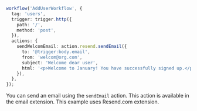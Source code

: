 ```ts
workflow('AddUserWorkflow', {
  tag: 'users',
  trigger: trigger.http({
    path: '/',
    method: 'post',
  }),
  actions: {
    sendWelcomEmail: action.resend.sendEmail({
      to: '@trigger:body.email',
      from: 'welcom@org.com',
      subject: 'Welcome dear user',
      html: '<p>Welcome to January! You have successfully signed up.</p>',
    }),
  },
});
```

You can send an email using the `sendEmail` action. This action is available in the email extension. This example uses Resend.com extension.
